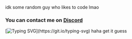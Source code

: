 idk some random guy who likes to code
lmao
<h3 align="left">
  You can contact me on <a href='https://discord.gg/vg4gzb3bHA'>Discord</a> 
</h3>

[![Typing SVG](https://readme-typing-svg.herokuapp.com?size=30&lines=Fuck+yourself.)](https://git.io/typing-svg)
haha get it guess
